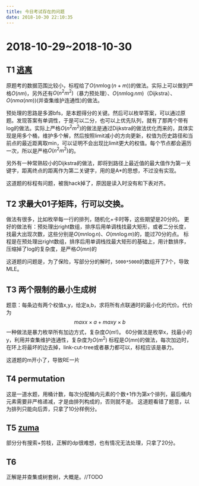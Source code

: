 ```yaml
---
title: 今日考试存在的问题
date: 2018-10-30 22:10:35
---
```

# 2018-10-29~2018-10-30
## T1 [逃离](https://www.luogu.org/problemnew/show/U48688)
原题考的数据范围比较小，标程给了$O(nm \log (n+m))$的做法。实际上可以做到严格$O(nm)$，另外还有$O(n^2m^2)$（暴力预处理）、$O(nm\log nm)$（Dijkstra）、$O(nm\alpha (nm))$(并查集维护连通性)的做法。

预处理的思路是多源bfs，是本题得分的关键。然后可以枚举答案，可以通过原题。发现答案有单调性，于是可以二分，也可以上优先队列，就有了那两个带有log的做法。实际上严格$O(n^2m^2)$的做法是通过Dijkstra的做法优化而来的，具体实现是用多个桶，维护多个解，然后按照limit减小的方向更新，权值为历史路径和当前点的最近距离取min，可以证明不会出现比limit更大的权值。每个节点都会遍历一次，所以是严格$O(n^2m^2)$的。

另外有一种常熟较小的Dijkstra的做法，即将到路径上最近值的最大值作为第一关键字，距离终点的距离作为第二关键字，用的是A\*的思想，不过没有实现。

这道题的标程有问题，被我hack掉了，原因是读入时没有和下表对齐。

## T2 求最大01子矩阵，行可以交换。

做法有很多，比如枚举每一行的排列，随机化+卡时等，这些期望是20分的。
更好的做法有：预处理出right数组，排序后用单调栈找最大矩形，或者二分长度，找最大出现次数，这些分别是$O(mn\log n)$、$O(mn\log m)$的，能过70分的点。
标程是在预处理出right数组，排序后用单调栈找最大矩形的基础上，用计数排序，压缩掉了log的复杂度，是严格$O(mn)$的

这道题的问题是，为了保险，写部分分的解时，`5000*5000`的数组开了7个，导致MLE。

## T3 两个限制的最小生成树
题意：每条边有两个权值x,y，给定a,b，求将所有点联通时的最小化的代价。代价为$$max{x}\times a + max{y}\times b$$
一种做法是暴力枚举所有加边方式，复杂度$O(m!)$。
60分做法是枚举x，找最小的y，利用并查集维护连通性，复杂度为$O(m^2)$
标程是$O(mn)$的做法，每次加边时，在环上将最坏的边去掉，link-cut-tree或者暴力都可以，标程应该是暴力。

这道题的m开小了，导致RE一片

## T4 permutation
这是一道水题，用桶计数，每次分配桶内元素的个数+1作为第x个排列，最后桶内元素需要非严格递减，才是由排列构成的，否则就不是。
这道题看错了题意，以为排列只能向后弄，只拿了10分样例分。

## T5 [zuma](https://www.luogu.org/problemnew/show/P2145)
部分分有搜索+剪枝，正解的dp很难想，也有情况无法处理，只拿了20分。
## T6
正解是并查集或树套树，大概是。//TODO
